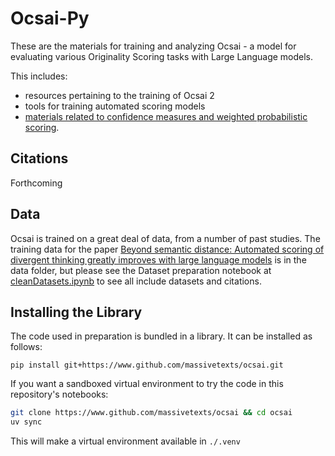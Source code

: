 # Ocsai-Py

These are the materials for training and analyzing Ocsai - a model for evaluating various Originality Scoring tasks with Large Language models.

This includes:
- resources pertaining to the training of Ocsai 2
- tools for training automated scoring models
- [materials related to confidence measures and weighted probabilistic scoring](./notebooks/evaluation/LogProbsOcsai1.ipynb).

## Citations 

Forthcoming

## Data

Ocsai is trained on a great deal of data, from a number of past studies. The training data for the paper [Beyond semantic distance: Automated scoring of divergent thinking greatly improves with large language models](https://github.com/massivetexts/ocsai/tree/main/data/ocsai1) is in the data folder, but please see the Dataset preparation notebook at [cleanDatasets.ipynb](notebooks/cleanDatasets.ipynb) to see all include datasets and citations.

## Installing the Library

The code used in preparation is bundled in a library. It can be installed as follows: 

```
pip install git+https://www.github.com/massivetexts/ocsai.git
```

If you want a sandboxed virtual environment to try the code in this repository's notebooks:

```bash
git clone https://www.github.com/massivetexts/ocsai && cd ocsai
uv sync
```

This will make a virtual environment available in `./.venv`